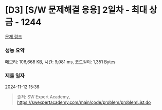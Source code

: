 # [D3] [S/W 문제해결 응용] 2일차 - 최대 상금 - 1244 

[문제 링크](https://swexpertacademy.com/main/code/problem/problemDetail.do?contestProbId=AV15Khn6AN0CFAYD) 

### 성능 요약

메모리: 106,668 KB, 시간: 9,081 ms, 코드길이: 1,351 Bytes

### 제출 일자

2024-11-12 15:36



> 출처: SW Expert Academy, https://swexpertacademy.com/main/code/problem/problemList.do